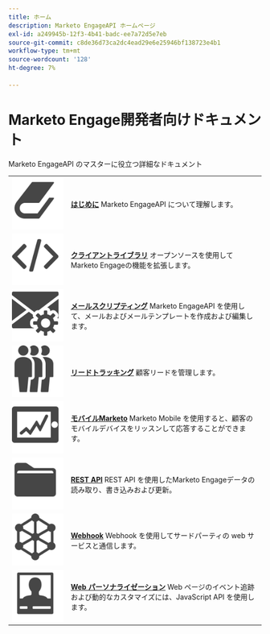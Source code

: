 ```yaml
---
title: ホーム
description: Marketo EngageAPI ホームページ
exl-id: a249945b-12f3-4b41-badc-ee7a72d5e7eb
source-git-commit: c8de36d73ca2dc4ead29e6e25946bf138723e4b1
workflow-type: tm+mt
source-wordcount: '128'
ht-degree: 7%

---
```


# Marketo Engage開発者向けドキュメント

Marketo EngageAPI のマスターに役立つ詳細なドキュメント

<table>
<tbody>
<tr>
<td><img src="assets/Smock_Book_18_N.svg" alt="はじめに"></td>
<td><a href="getting-started.md"><strong>はじめに</strong></a>  Marketo EngageAPI について理解します。</td>
</tr>
<tr>
<td><img src="assets/Smock_Code_18_N.svg" alt="クライアントライブラリ"></td>
<td><a href="https://github.com/Marketo/Community-Supported-Client-Libraries"><strong>クライアントライブラリ</strong></a> オープンソースを使用してMarketo Engageの機能を拡張します。</td>
</tr>
<tr>
<td><img src="assets/Smock_EmailGear_18_N.svg" alt="メールスクリプト"></td>
<td><a href="rest-api/emails.md"><strong>メールスクリプティング</strong></a> Marketo EngageAPI を使用して、メールおよびメールテンプレートを作成および編集します。</td>
</tr>
<tr>
<td><img src="assets/Smock_PeopleGroup_18_N.svg" alt="リードトラッキング"></td>
<td><a href="javascript-api/lead-tracking.md"><strong>リードトラッキング</strong></a> 顧客リードを管理します。</td>
</tr>
<tr>
<td><img src="assets/Smock_MobileServices_18_N.svg" alt="モバイルMarketo"></td>
<td><a href="mobile/mobile.md"><strong>モバイルMarketo</strong></a> Marketo Mobile を使用すると、顧客のモバイルデバイスをリッスンして応答することができます。</td>
</tr>
<tr>
<td><img src="assets/Smock_AppleFiles_18_N.svg" alt="REST API"></td>
<td><a href="https://developer.adobe.com/marketo-apis/"><strong>REST API</strong></a> REST API を使用したMarketo Engageデータの読み取り、書き込みおよび更新。</td>
</tr>
<tr>
<td><img src="assets/Smock_SocialNetwork_18_N.svg" alt="Web フック"></td>
<td><a href="webhooks/webhooks.md"><strong>Webhook</strong></a> Webhook を使用してサードパーティの web サービスと通信します。</td>
</tr>
<tr>
<td><img src="assets/Smock_PersonalizationField_18_N.svg" alt="Web パーソナライズ"></td>
<td><a href="javascript-api/web-personalization.md"><strong>Web パーソナライゼーション</strong></a> Web ページのイベント追跡および動的なカスタマイズには、JavaScript API を使用します。</td>
</tr>
</tbody>
</table>
